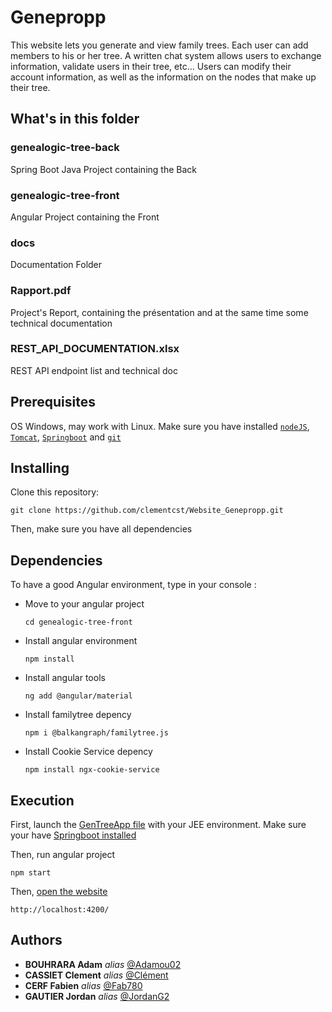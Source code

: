 # Genepropp


This website lets you generate and view family trees. Each user can add members to his or her tree. A written chat system allows users to exchange information, validate users in their tree, etc...
Users can modify their account information, as well as the information on the nodes that make up their tree.

## What's in this folder 

### genealogic-tree-back 
  Spring Boot Java Project containing the Back 
### genealogic-tree-front 
  Angular Project containing the Front
### docs 
  Documentation Folder
### Rapport.pdf 
  Project's Report, containing the présentation and at the same time some technical documentation 
### REST_API_DOCUMENTATION.xlsx  
  REST API endpoint list and technical doc

## Prerequisites

OS Windows, may work with Linux.
Make sure you have installed [```nodeJS```](https://nodejs.org/en), [```Tomcat```](https://tomcat.apache.org/), [```Springboot```](https://spring.io/projects/spring-boot/) and [```git``` ](https://git-scm.com/downloads)


## Installing

Clone this repository:

```
git clone https://github.com/clementcst/Website_Genepropp.git
```

Then, make sure you have all dependencies


## Dependencies

To have a good Angular environment, type in your console :

- Move to your angular project
  ```
  cd genealogic-tree-front
  ```

- Install angular environment
  ```
  npm install
  ```

- Install angular tools
  ```
  ng add @angular/material
  ```

- Install familytree depency
  ```
  npm i @balkangraph/familytree.js
  ```

- Install Cookie Service depency
  ```
  npm install ngx-cookie-service
  ```



## Execution

First, launch the [GenTreeApp file](genealogic-tree-back/src/main/java/com/acfjj/app/GenTreeApp.java) with your JEE environment.
Make sure your have [Springboot installed](README.md#Prerequisites)

Then, run angular project
  ```
  npm start
  ```

Then, [open the website](http://localhost:4200/)
```
http://localhost:4200/
```



## Authors

* **BOUHRARA Adam** _alias_ [@Adamou02](https://github.com/Adamou02)
* **CASSIET Clement** _alias_ [@Clément](https://github.com/clementcst)
* **CERF Fabien** _alias_ [@Fab780](https://github.com/Fab780)
* **GAUTIER Jordan** _alias_ [@JordanG2](https://github.com/JordanG2)
